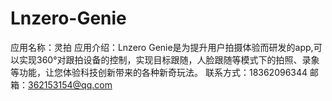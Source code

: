 # Lnzero-Genie
应用名称：灵拍
应用介绍：Lnzero Genie是为提升用户拍摄体验而研发的app,可以实现360°对跟拍设备的控制，实现目标跟随，人脸跟随等模式下的拍照、录象等功能，让您体验科技创新带来的各种新奇玩法。
联系方式：18362096344
邮箱：362153154@qq.com

